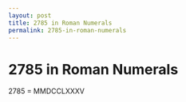 ```yaml
---
layout: post
title: 2785 in Roman Numerals
permalink: 2785-in-roman-numerals
---
```


# 2785 in Roman Numerals

2785 = MMDCCLXXXV
